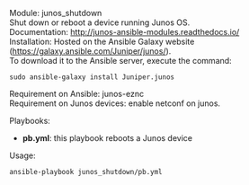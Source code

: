Module: junos_shutdown  
Shut down or reboot a device running Junos OS.  
Documentation: http://junos-ansible-modules.readthedocs.io/   
Installation: Hosted on the Ansible Galaxy website (https://galaxy.ansible.com/Juniper/junos/).   
To download it to the Ansible server, execute the command:   
```
sudo ansible-galaxy install Juniper.junos  
```
Requirement on Ansible: junos-eznc  
Requirement on Junos devices: enable netconf on junos. 


Playbooks:  
- **pb.yml**: this playbook reboots a Junos device

Usage:  
```
ansible-playbook junos_shutdown/pb.yml
```

